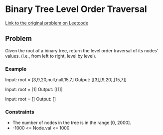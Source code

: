 # Binary Tree Level Order Traversal

[Link to the original problem on Leetcode](https://leetcode.com/problems/binary-tree-level-order-traversal/)

## Problem

Given the root of a binary tree, return the level order traversal of its nodes' values. (i.e., from left to right, level by level).

### Example

Input: root = [3,9,20,null,null,15,7]
Output: [[3],[9,20],[15,7]]

Input: root = [1]
Output: [[1]]

Input: root = []
Output: []

### Constraints

- The number of nodes in the tree is in the range [0, 2000].
- -1000 <= Node.val <= 1000